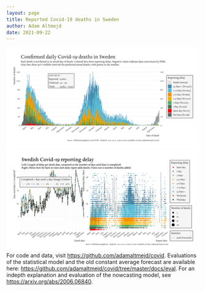 ```yaml
---
layout: page
title: Reported Covid-19 deaths in Sweden
author: Adam Altmejd
date: 2021-09-22
---
```


![Graph of Swedish Covid-19 deaths with reporting delay.](deaths_lag_sweden_2021-09-22.png "Swedish Covid-19 deaths.")
![Graph of Swedish Covid-19 reporting delay in daily deaths.](lag_trend_sweden_2021-09-22.png "Trend in Swedish Covid-19 mortality reporting delay.")
For code and data, visit <https://github.com/adamaltmejd/covid>.
Evaluations of the statistical model and the old constant average forecast are available here: <https://github.com/adamaltmejd/covid/tree/master/docs/eval>.
For an indepth explanation and evaluation of the nowcasting model, see <https://arxiv.org/abs/2006.06840>.
